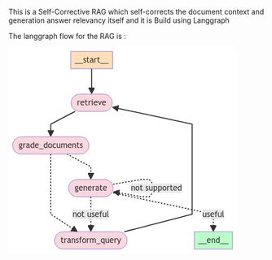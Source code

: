 This  is a Self-Corrective RAG which self-corrects the document context and generation answer relevancy itself and it is Build using Langgraph 

The langgraph flow for the RAG is :

![alt text](https://github.com/Ajaykumarkv17/Self-Corrective-RAG/blob/master/output.jpeg?raw=true)



